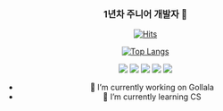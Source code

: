 <div align="center">

### 1년차 주니어 개발자 👋

[![Hits](https://hits.seeyoufarm.com/api/count/incr/badge.svg?url=https%3A%2F%2Fgithub.com%2Fhayhyang%2Fhit-counter&count_bg=%2379C83D&title_bg=%23555555&icon=&icon_color=%23E7E7E7&title=hits&edge_flat=false)](https://hits.seeyoufarm.com)

[![Top Langs](https://github-readme-stats.vercel.app/api/top-langs/?username=hayhyang&langs_count=8)](https://github.com/hayhyang/github-readme-stats)

<img src="https://img.shields.io/badge/JavaScript-F7DF1E?style=flat-square&logo=JavaScript&logoColor=000000" />
<img src="https://img.shields.io/badge/TypeScript-3178C6?style=flat-square&logo=TypeScript&logoColor=white" />
<img src="https://img.shields.io/badge/React-61DAFB?style=flat-square&logo=React&logoColor=000000" />
<img src="https://img.shields.io/badge/Next.js-ffffff?style=flat-square&logo=Next.js&logoColor=000000" />
<img src="https://img.shields.io/badge/Svelte-FF3E00?style=flat-square&logo=Svelte&logoColor=white" />

- 🔭 I’m currently working on Gollala
- 🌱 I’m currently learning CS
</div>
